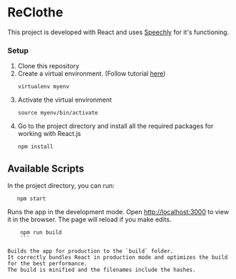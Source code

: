 # ReClothe

This project is developed with React and uses [Speechly](https://api.speechly.com/dashboard/#/app/a3d40343-ab1e-49ef-ba2d-d3b0e9fae78c/configure) for it's functioning.

### Setup

1. Clone this repository
2. Create a virtual environment. (Follow tutorial [here](https://docs.python-guide.org/dev/virtualenvs/#lower-level-virtualenv))
    ```shell
    virtualenv myenv
    ```
3. Activate the virtual environment
    ```shell
    source myenv/bin/activate
    ```
4. Go to the project directory and install all the required packages for working with React.js
   ```shell
   npm install
   ```   
   
## Available Scripts

In the project directory, you can run:

```shell
   npm start
   ```   
Runs the app in the development mode.
Open [http://localhost:3000](http://localhost:3000) to view it in the browser.
The page will reload if you make edits.

```shell
    npm run build
    ```

Builds the app for production to the `build` folder.
It correctly bundles React in production mode and optimizes the build for the best performance.
The build is minified and the filenames include the hashes.
